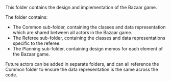 This folder contains the design and implementation of the Bazaar game.

The folder contains:
- The Common sub-folder, containing the classes and data representation which are shared between all actors in the Bazaar game.
- The Referee sub-folder, containing the classes and data representations specific to the referee.
- The Planning sub-folder, containing design memos for each element of the Bazaar game.

Future actors can be added in separate folders, and can all reference the Common folder to ensure the data representation is the same across the code.